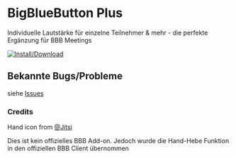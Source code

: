 # BigBlueButton Plus
Individuelle Lautstärke für einzelne Teilnehmer & mehr - die perfekte Ergänzung für BBB Meetings

<a href="https://addons.mozilla.org/firefox/addon/bigbluebuttonplus/?utm_source=gh&utm_medium=readme&utm_campaign=ad"><img src="https://cdn.discordapp.com/attachments/882272632408535130/882272685474856990/get-the-addon.png" alt="Install/Download"></a>


## Bekannte Bugs/Probleme
siehe [Issues](https://github.com/Jo0001/BigBlueButtonPlus/issues)

### Credits
Hand icon from [@Jitsi](https://github.com/jitsi/jitsi-meet)

Dies ist kein offizielles BBB Add-on. Jedoch wurde die Hand-Hebe Funktion in den offiziellen BBB Client übernommen